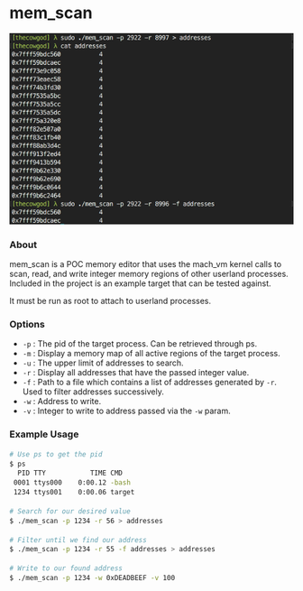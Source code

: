 # mem_scan
![Reading memory screenshot](/promos/promo.png?raw=true "Reading memory")

### About
mem\_scan is a POC memory editor that uses the mach\_vm kernel calls to scan, read, and write integer memory regions of other userland processes. Included in the project is an example target that can be tested against.

It must be run as root to attach to userland processes.

### Options
- `-p` : The pid of the target process. Can be retrieved through ps.
- `-m` : Display a memory map of all active regions of the target process.
- `-u` : The upper limit of addresses to search.
- `-r` : Display all addresses that have the passed integer value.
- `-f` : Path to a file which contains a list of addresses generated by `-r`. Used to filter addresses successively.
- `-w` : Address to write.
- `-v` : Integer to write to address passed via the `-w` param.

### Example Usage
```bash
# Use ps to get the pid
$ ps
  PID TTY           TIME CMD
 0001 ttys000    0:00.12 -bash
 1234 ttys001    0:00.06 target

# Search for our desired value
$ ./mem_scan -p 1234 -r 56 > addresses

# Filter until we find our address
$ ./mem_scan -p 1234 -r 55 -f addresses > addresses

# Write to our found address
$ ./mem_scan -p 1234 -w 0xDEADBEEF -v 100
```
